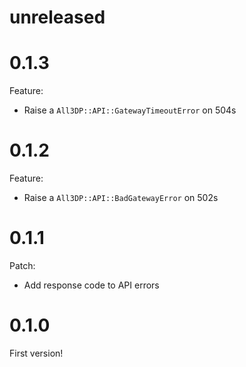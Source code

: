 # unreleased

# 0.1.3

Feature:
- Raise a `All3DP::API::GatewayTimeoutError` on 504s

# 0.1.2

Feature:
- Raise a `All3DP::API::BadGatewayError` on 502s

# 0.1.1

Patch:
- Add response code to API errors

# 0.1.0

First version!
